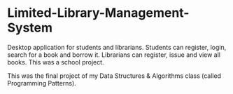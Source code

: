 # Limited-Library-Management-System
Desktop application for students and librarians. Students can register, login, search for a book and borrow it. Librarians can register, issue and view all books. This was a school project.

This was the final project of my Data Structures & Algorithms class (called Programming Patterns).
